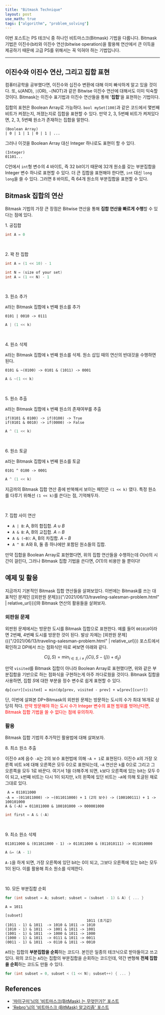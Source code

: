 ```yaml
---
title: "Bitmask Technique"
layout: post
use_math: true
tags: ["algorithm", "problem_solving"]
---
```




이번 포스트는 PS 테크닉 중 하나인 비트마스크(Bitmask) 기법을 다룹니다. Bitmask 기법은 이진수(bit)와 이진수 연산(bitwise operation)을 활용해 연산에서 큰 이득을 제공하기 때문에 고급 PS를 위해서는 꼭 익혀야 하는 기법입니다.

<hr/>

## 이진수와 이진수 연산, 그리고 집합 표현

컴퓨터공학을 공부했다면, 이진수와 십진수 변환에 대해 이미 빠삭하게 알고 있을 것이다. 또, `&`(AND), `|`(OR), `~`(NOT)과 같은 Bitwise 이진수 연산에 대해서도 이미 익숙할 것이다. Bitmask는 이진수 표기법과 이진수 연산들을 통해 '**집합**'을 표현하는 기법이다.

집합의 표현은 Boolean Array로 가능하다. `bool mySet[100]`과 같은 코드에서 몇번째 비트가 켜졌는지, 꺼졌는지로 집합을 표현할 수 있다. 만약 2, 3, 5번째 비트가 켜져있다면, 2, 3, 5번째 원소가 존재하는 집합을 말한다.

```
(Boolean Array)
| 0 | 1 | 1 | 0 | 1 | ...
```

그러나 이것을 Boolean Array 대신 Integer 하나로도 표현이 할 수 있다. 

```
(Integer)
01101...
```

C언에서 `int`형 변수의 4 바이트, 즉 32 bit이기 때문에 32개 원소를 갖는 부분집합을 Integer 변수 하나로 표현할 수 있다. 더 큰 집합을 표현해야 한다면, `int` 대신 `long long`을 쓸 수 있다. 그러면 8 바이트, 즉 64개 원소의 부분집합을 표현할 수 있다.

## Bitmask 집합의 연산

Bitmask 기법의 가장 큰 장점은 Bitwise 연산을 통해 **집합 연산을 빠르게 수행**할 수 있다는 점에 있다.

1\. 공집합

```c
int A = 0
```

<br/>

2\. 꽉 찬 집합

```c
int A = (1 << 10) - 1

int N = (size of your set)
int A = (1 << N) - 1
```

<br/>

3\. 원소 추가

`A`라는 Bitmask 집합에 `k` 번째 원소를 추가

```
0101 | 0010 -> 0111
```

```c
A | (1 << k)
```

<br/>

4\. 원소 삭제

`A`라는 Bitmask 집합에 `k` 번째 원소를 삭제. 원소 삽입 때의 연산의 반대것을 수행하면 된다.

```
0101 & ~(0100) -> 0101 & (1011) -> 0001
```

```c
A & ~(1 << k)
```

<br/>

5\. 원소 추출

`A`라는 Bitmask 집합에 `k` 번째 원소의 존재여부를 추출

```
if(0101 & 0100) -> if(0100) -> True
if(0101 & 0010) -> if(0000) -> False
```

```c
A ^ (1 << k)
```

<br/>

6\. 원소 토글

`A`라는 Bitmask 집합에 `k` 번째 원소를 토글

```
0101 ^ 0100 -> 0001
```

```c
A ^ (1 << k)
```

지금까의 Bitmask 집합 연산 중에 반복해서 보이는 패턴은 `(1 << k)` 였다. 특정 원소를 다루기 위해선 `(1 << k)`를 쓴다는 점, 기억해두자.

<br/>

7\. 집합 사이 연산

- `A | B`: A, B의 합집합. $A \cup B$
- `A & B`: A, B의 교집합. $A \cap B$
- `A & (~B)`: A, B의 차집합. $A - B$
- `A ^ B`: A와 B, 둘 중 하나에만 포함된 원소들의 집합.

만약 집합을 Boolean Array로 표현했다면, 위의 집합 연산들을 수행하는데 $O(n)$의 시간이 걸린다, 그러나 Bitmask 집합 기법을 쓴다면, $O(1)$의 비용만 들 뿐이다!

## 예제 및 활용

지금까지 기본적인 Bitmask 집합 연산들을 살펴보았다. 이번에는 Bitmask를 쓰는 대표적인 문제인 [[외판원 문제]({{"/2021/06/13/traveling-salesman-problem.html" | relative_url}})]와 Bitmask 연산의 활용들을 살펴보자.

### 외판원 문제

외판원 문제에서는 방문한 도시를 Bitmask 집합으로 표현한다. 예를 들어 `001010`이라면 2번째, 4번째 도시를 방문한 것이 된다. 발상 자체는 [외판원 문제]({{"/2021/06/13/traveling-salesman-problem.html" | relative_url}}) 포스트에서 확인하고 DP에서 쓰는 점화식만 따로 써보면 아래와 같다.

$$
C(j, S) = \min_{i \in S, \; i \ne j} \left\{ C(i, S - \{j\}) + d_{ij}\right\}
$$

만약 `visited`를 Bitmask 집합이 아니라 Boolean Array로 표현했다면, 위와 같은 부분집합을 기반으로 하는 점화식을 구현하는게 아주 까다로웠을 것이다. Bitmask 집합을 사용하면, 집합 $S$에 대한 부분을 정수 변수로 쉽게 표현할 수 있다.

```
dp[curr][visited] = min(dp[prev, visited - prev] + w[prev][curr])
```

단, 이번에 살펴본 DP+Bitmask의 외판원 문제는 방문하는 도시의 수가 최대 16개로 상당히 적다. <span style="color: red">만약 방문해야 하는 도시 수가 Integer 변수의 표현 범위를 벗어난다면, Bitmask 집합 기법을 쓸 수 없다는 점에 유의하자.</span>

### 활용

Bitmask 집합 기법의 추가적인 활용법에 대해 살펴보자.

8\. 최소 원소 추출

이진수 `A`에 음수 `-A`는 2의 보수 표현법에 의해 `~A + 1`로 표현된다. 이진수 `A`의 가장 오른쪽 비트 `k`에 대해 오른쪽은 모두 0으로 표현되는데, `~A` 연산은 `k`를 0으로 그리고 그 오른쪽을 모두 1로 바꾼다. 여기서 1을 더해주게 되면, `k`보다 오른쪽에 있는 bit는 모두 0이 되고, `k`번째 비트는 다시 1이 되지만, `k`의 왼쪽에 있던 비트는 `~A`에 의해 토글된 채로 그대로 있다.

```
 A = 011011000
-A = -(011011000) -> ~(011011000) + 1 (2의 보수) -> (100100111) + 1 -> 100101000
A & (-A) = 011011000 & 100101000 -> 000001000
```

```c
int first = A & (-A)
```

<br/>

9\. 최소 원소 삭제

```
011011000 & (011011000 - 1) -> 011011000 & (011010111) -> 011010000
```

```c
A &= (A - 1)
```

`A-1`을 하게 되면, 가장 오른쪽에 있던 bit는 0이 되고, 그보다 오른쪽에 있는 bit는 모두 1이 된다. 이를 활용해 최소 원소를 삭제한다.

<br/>

10\. 모든 부분집합 순회

```c
for (int subset = A; subset; subset = (subset - 1) & A) { ... }
```

```
A = 1011

[subset]
                                     1011 (초기값)
(1011 - 1) & 1011  -> 1010 & 1011 -> 1010
(1010 - 1) & 1011  -> 1001 & 1011 -> 1001
(1001 - 1) & 1011  -> 1000 & 1011 -> 1000
(1000 - 1) & 1011  -> 0111 & 1011 -> 0011
(0011 - 1) & 1011  -> 0110 & 1011 -> 0010
```

`A`라는 집합의 **부분집합을 순회**하는 코드다. 본인은 일종의 테크닉으로 받아들이고 쓰고 있다. 위의 코드는 `A`라는 집합의 부분집합을 순회하는 코드인데, 약간 변형해 **전체 집합을 순회**하는 코드도 만들 수 있다.

```c
for (int subset = 0, subset < (1 << N); subset++) { ... }
```

## References

- ['마이구미'님의 '비트마스크(BitMask) 는 무엇인가?' 포스트](https://mygumi.tistory.com/361)
- ['Rebro'님의 '비트마스크 (BitMask) 알고리즘' 포스트](https://rebro.kr/63)
